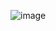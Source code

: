 ![image](https://github.com/atishagarwaal/SampleMongoDB/assets/111984856/25ec6190-a94e-48da-b939-ee04605e81d0)
